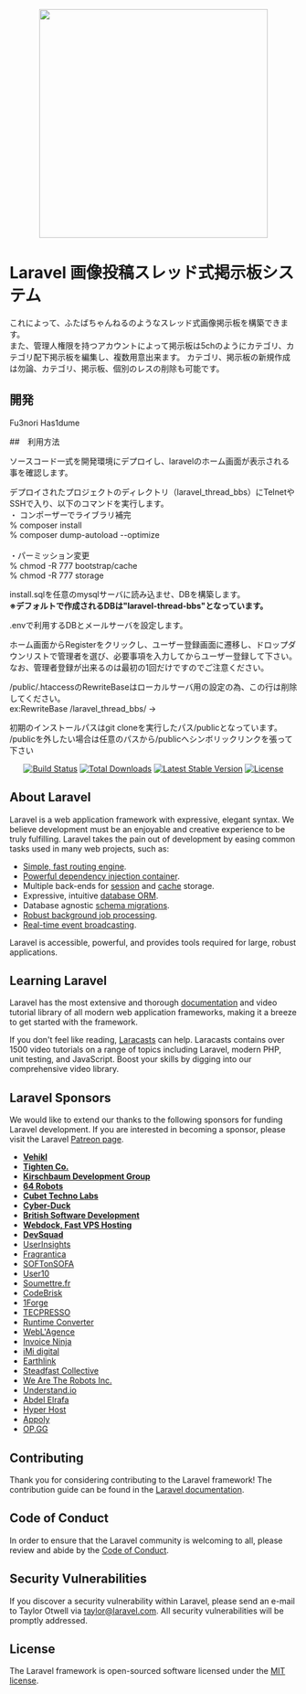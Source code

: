 <p align="center"><a href="https://laravel.com" target="_blank"><img src="https://raw.githubusercontent.com/laravel/art/master/logo-lockup/5%20SVG/2%20CMYK/1%20Full%20Color/laravel-logolockup-cmyk-red.svg" width="400"></a></p>

# Laravel 画像投稿スレッド式掲示板システム
これによって、ふたばちゃんねるのようなスレッド式画像掲示板を構築できます。
<br>
また、管理人権限を持つアカウントによって掲示板は5chのようにカテゴリ、カテゴリ配下掲示板を編集し、複数用意出来ます。
カテゴリ、掲示板の新規作成は勿論、カテゴリ、掲示板、個別のレスの削除も可能です。
## 開発
Fu3nori Has1dume

##　利用方法
<p>ソースコード一式を開発環境にデプロイし、laravelのホーム画面が表示される事を確認します。</p>
<p>デプロイされたプロジェクトのディレクトリ（laravel_thread_bbs）にTelnetやSSHで入り、以下のコマンドを実行します。<br>
・ コンポーザーでライブラリ補完<br>
% composer install<br>
% composer dump-autoload --optimize<br>
<br>
・パーミッション変更<br>
% chmod -R 777 bootstrap/cache<br>
% chmod -R 777 storage<br>
<p>install.sqlを任意のmysqlサーバに読み込ませ、DBを構築します。<br>
<b>※デフォルトで作成されるDBは"laravel-thread-bbs"となっています。</b>
</p>
<p>.envで利用するDBとメールサーバを設定します。</p>
<p>ホーム画面からRegisterをクリックし、ユーザー登録画面に遷移し、ドロップダウンリストで管理者を選び、必要事項を入力してからユーザー登録して下さい。<BR>なお、管理者登録が出来るのは最初の1回だけですのでご注意ください。</p>
<p>/public/.htaccessのRewriteBaseはローカルサーバ用の設定の為、この行は削除してください。<br>
ex:RewriteBase /laravel_thread_bbs/ → 
<p>初期のインストールパスはgit cloneを実行したパス/publicとなっています。<br>
/publicを外したい場合は任意のパスから/publicへシンボリックリンクを張って下さい
</p>

<p align="center">
<a href="https://travis-ci.org/laravel/framework"><img src="https://travis-ci.org/laravel/framework.svg" alt="Build Status"></a>
<a href="https://packagist.org/packages/laravel/framework"><img src="https://poser.pugx.org/laravel/framework/d/total.svg" alt="Total Downloads"></a>
<a href="https://packagist.org/packages/laravel/framework"><img src="https://poser.pugx.org/laravel/framework/v/stable.svg" alt="Latest Stable Version"></a>
<a href="https://packagist.org/packages/laravel/framework"><img src="https://poser.pugx.org/laravel/framework/license.svg" alt="License"></a>
</p>

## About Laravel

Laravel is a web application framework with expressive, elegant syntax. We believe development must be an enjoyable and creative experience to be truly fulfilling. Laravel takes the pain out of development by easing common tasks used in many web projects, such as:

- [Simple, fast routing engine](https://laravel.com/docs/routing).
- [Powerful dependency injection container](https://laravel.com/docs/container).
- Multiple back-ends for [session](https://laravel.com/docs/session) and [cache](https://laravel.com/docs/cache) storage.
- Expressive, intuitive [database ORM](https://laravel.com/docs/eloquent).
- Database agnostic [schema migrations](https://laravel.com/docs/migrations).
- [Robust background job processing](https://laravel.com/docs/queues).
- [Real-time event broadcasting](https://laravel.com/docs/broadcasting).

Laravel is accessible, powerful, and provides tools required for large, robust applications.

## Learning Laravel

Laravel has the most extensive and thorough [documentation](https://laravel.com/docs) and video tutorial library of all modern web application frameworks, making it a breeze to get started with the framework.

If you don't feel like reading, [Laracasts](https://laracasts.com) can help. Laracasts contains over 1500 video tutorials on a range of topics including Laravel, modern PHP, unit testing, and JavaScript. Boost your skills by digging into our comprehensive video library.

## Laravel Sponsors

We would like to extend our thanks to the following sponsors for funding Laravel development. If you are interested in becoming a sponsor, please visit the Laravel [Patreon page](https://patreon.com/taylorotwell).

- **[Vehikl](https://vehikl.com/)**
- **[Tighten Co.](https://tighten.co)**
- **[Kirschbaum Development Group](https://kirschbaumdevelopment.com)**
- **[64 Robots](https://64robots.com)**
- **[Cubet Techno Labs](https://cubettech.com)**
- **[Cyber-Duck](https://cyber-duck.co.uk)**
- **[British Software Development](https://www.britishsoftware.co)**
- **[Webdock, Fast VPS Hosting](https://www.webdock.io/en)**
- **[DevSquad](https://devsquad.com)**
- [UserInsights](https://userinsights.com)
- [Fragrantica](https://www.fragrantica.com)
- [SOFTonSOFA](https://softonsofa.com/)
- [User10](https://user10.com)
- [Soumettre.fr](https://soumettre.fr/)
- [CodeBrisk](https://codebrisk.com)
- [1Forge](https://1forge.com)
- [TECPRESSO](https://tecpresso.co.jp/)
- [Runtime Converter](http://runtimeconverter.com/)
- [WebL'Agence](https://weblagence.com/)
- [Invoice Ninja](https://www.invoiceninja.com)
- [iMi digital](https://www.imi-digital.de/)
- [Earthlink](https://www.earthlink.ro/)
- [Steadfast Collective](https://steadfastcollective.com/)
- [We Are The Robots Inc.](https://watr.mx/)
- [Understand.io](https://www.understand.io/)
- [Abdel Elrafa](https://abdelelrafa.com)
- [Hyper Host](https://hyper.host)
- [Appoly](https://www.appoly.co.uk)
- [OP.GG](https://op.gg)

## Contributing

Thank you for considering contributing to the Laravel framework! The contribution guide can be found in the [Laravel documentation](https://laravel.com/docs/contributions).

## Code of Conduct

In order to ensure that the Laravel community is welcoming to all, please review and abide by the [Code of Conduct](https://laravel.com/docs/contributions#code-of-conduct).

## Security Vulnerabilities

If you discover a security vulnerability within Laravel, please send an e-mail to Taylor Otwell via [taylor@laravel.com](mailto:taylor@laravel.com). All security vulnerabilities will be promptly addressed.

## License

The Laravel framework is open-sourced software licensed under the [MIT license](https://opensource.org/licenses/MIT).
